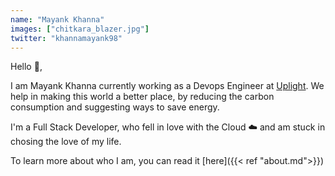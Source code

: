```yaml
---
name: "Mayank Khanna"
images: ["chitkara_blazer.jpg"]
twitter: "khannamayank98"
---
```

Hello :wave:, 

I am Mayank Khanna currently working as a Devops Engineer at [Uplight](https://uplight.com/). We help in making this world a better place, by reducing the carbon consumption and suggesting ways to save energy.

I'm a Full Stack Developer, who fell in love with the Cloud :cloud: and am stuck in chosing the love of my life.

To learn more about who I am, you can read it [here]({{< ref "about.md">}})